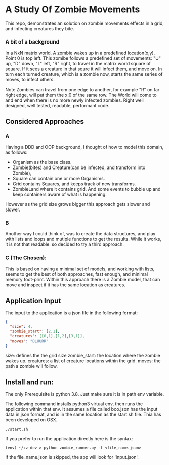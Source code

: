 # A Study Of Zombie Movements

This repo, demonstrates an solution on zombie movements effects in a grid, and infecting creatures they bite.

### A bit of a background

In a  NxN matrix world. A zombie wakes up in a predefined location(x,y). Point 0 is top left.
This zomibe follows a predefined set of movements: "U" up, "D" down, "L" left, "R" right, to travel in the matrix world square of square.
If it sees a creature in that squre it will infect them, and move on. In turn each turned creature, which is a zombie now, starts the same series of moves,
to infect others.

Note Zombies can travel from one edge to another, for example "R" on far right edge, will put them the x:0 of the same row.
The World will come to and end when there is no more newly infected zombies.
Right well designed, well tested, readable, performant code.


## Considered Approaches

### A

Having a DDD and OOP background, I thought of how to model this domain, as follows:
 - Organism as the base class. 
 - Zombie(bites) and Creature(can be infected, and transform into Zombie),
 - Square can contain one or more Organisms.
 - Grid contains Squares, and keeps track of new transforms.
 - ZombieLand where it contains grid.
 And some events to bubble up and keep containers aware of what is happening.
 
 However as the grid size grows bigger this approach gets slower and slower.

### B

Another way I could think of, was to create the data structures, and play with lists and loops and mutiple functions to get the results.
While it works, it is not that readable. so decided to try a third  approach.
 

### C (The Chosen):

This is based on having a minimal set of models, and working with lists, seems to get the best of both approaches, fast enough,
and minimal memory foot-print. 
Within this approach there is a Zombie model, that can move and inspect if it has the same location as creatures.

## Application Input
The input to the application is a json file in the following format:
```json
{
  "size": 4,
  "zombie_start": [2,1],
  "creatures": [[0,1],[1,2],[3,1]],
  "moves": "DLUURR"
}

```
size: defines the the grid size
zombie_start: the location where the zombie wakes up.
creatures: a list of creature locations within the grid.
moves: the path a zombie will follow.

## Install and run:

The only Prerequisite is python 3.8. Just make sure it is in path env variable.

The following command installs python3 virtual env, then runs the application within that env.
It assumes a file called boo.json has the input data in json format, and is in the same location as the start.sh file.
Thia has been developed on OSX.

```
./start.sh
```

If you prefer to run the application directly here is the syntax:

```
(env) ~/zz-dev > python zombie_runner.py -f <file_name.json>
```
If the file_name.json is skipped, the app will look for 'input.json'.

 


